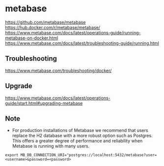 # metabase

https://github.com/metabase/metabase
https://hub.docker.com/r/metabase/metabase/
https://www.metabase.com/docs/latest/operations-guide/running-metabase-on-docker.html
https://www.metabase.com/docs/latest/troubleshooting-guide/running.html

## Troubleshooting

https://www.metabase.com/troubleshooting/docker/

## Upgrade

https://www.metabase.com/docs/latest/operations-guide/start.html#upgrading-metabase

## Note

* For production installations of Metabase we recommend that users replace the H2 database with a more robust option such as Postgres. This offers a greater degree of performance and reliability when Metabase is running with many users.

`export MB_DB_CONNECTION_URI="postgres://localhost:5432/metabase?user=<username>&password=<password>` 
